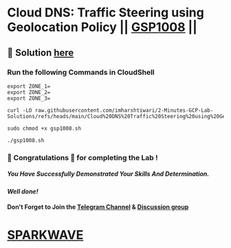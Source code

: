 # Cloud DNS: Traffic Steering using Geolocation Policy || [GSP1008](https://www.cloudskillsboost.google/focuses/28525?parent=catalog) ||

## 🔑 Solution [here](https://www.youtube.com/@sparkwave.01)

### Run the following Commands in CloudShell

```
export ZONE_1=
export ZONE_2=
export ZONE_3=
```
```
curl -LO raw.githubusercontent.com/imharshtiwari/2-Minutes-GCP-Lab-Solutions/refs/heads/main/Cloud%20DNS%20Traffic%20Steering%20using%20Geolocation%20Policy/gsp1008.sh

sudo chmod +x gsp1008.sh

./gsp1008.sh
```

### 🐼 Congratulations 🎉 for completing the Lab !

##### *You Have Successfully Demonstrated Your Skills And Determination.*

#### *Well done!*

#### Don't Forget to Join the [Telegram Channel](https://t.me/sparkwave.01) & [Discussion group](https://t.me/sparkwave.01chats)

# [SPARKWAVE](https://www.youtube.com/@sparkwave.01)
